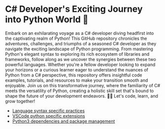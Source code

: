# C# Developer's Exciting Journey into Python World 🐍

Embark on an exhilarating voyage as a C# developer diving headfirst into the captivating realm of Python! This GitHub repository chronicles the adventures, challenges, and triumphs of a seasoned C# developer as they navigate the exciting landscape of Python programming. From mastering Python's elegant syntax to exploring its rich ecosystem of libraries and frameworks, follow along as we uncover the synergies between these two powerful languages. Whether you're a fellow developer looking to expand your horizons or a curious learner eager to understand the nuances of Python from a C# perspective, this repository offers insightful code examples, tutorials, and resources to make your transition smooth and enjoyable. Join us on this transformative journey, where the familiarity of C# meets the versatility of Python, creating a holistic skill set that's bound to shape the future of your development endeavors. 🚀🐍 Let's code, learn, and grow together!

- [Language syntax specific practices](./practices)
- [VSCode python specific extensions](vscode-python-extensions.md)
- [Python3 dependencies and package management](./deps-management)